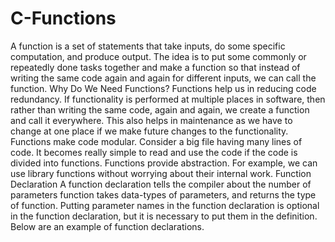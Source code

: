 # C-Functions
A function is a set of statements that take inputs, do some specific computation, and produce output. The idea is to put some commonly or repeatedly done tasks together and make a function so that instead of writing the same code again and again for different inputs, we can call the function.
Why Do We Need Functions?
Functions help us in reducing code redundancy. If functionality is performed at multiple places in software, then rather than writing the same code, again and again, we create a function and call it everywhere. This also helps in maintenance as we have to change at one place if we make future changes to the functionality.
Functions make code modular. Consider a big file having many lines of code. It becomes really simple to read and use the code if the code is divided into functions.
Functions provide abstraction. For example, we can use library functions without worrying about their internal work.
Function Declaration
A function declaration tells the compiler about the number of parameters function takes data-types of parameters, and returns the type of function. Putting parameter names in the function declaration is optional in the function declaration, but it is necessary to put them in the definition. Below are an example of function declarations.
